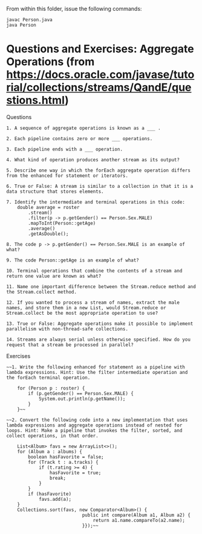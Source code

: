 From within this folder, issue the following commands:

	javac Person.java
	java Person

# Questions and Exercises: Aggregate Operations (from https://docs.oracle.com/javase/tutorial/collections/streams/QandE/questions.html)

Questions

	1. A sequence of aggregate operations is known as a ___ .

	2. Each pipeline contains zero or more ___ operations.

	3. Each pipeline ends with a ___ operation.

	4. What kind of operation produces another stream as its output?

	5. Describe one way in which the forEach aggregate operation differs from the enhanced for statement or iterators.

	6. True or False: A stream is similar to a collection in that it is a data structure that stores elements.

	7. Identify the intermediate and terminal operations in this code:
		double average = roster
			.stream()
			.filter(p -> p.getGender() == Person.Sex.MALE)
			.mapToInt(Person::getAge)
			.average()
			.getAsDouble();

	8. The code p -> p.getGender() == Person.Sex.MALE is an example of what?

	9. The code Person::getAge is an example of what?

	10. Terminal operations that combine the contents of a stream and return one value are known as what?

	11. Name one important difference between the Stream.reduce method and the Stream.collect method.

	12. If you wanted to process a stream of names, extract the male names, and store them in a new List, would Stream.reduce or Stream.collect be the most appropriate operation to use?

	13. True or False: Aggregate operations make it possible to implement parallelism with non-thread-safe collections.

	14. Streams are always serial unless otherwise specified. How do you request that a stream be processed in parallel?

Exercises

	~~1. Write the following enhanced for statement as a pipeline with lambda expressions. Hint: Use the filter intermediate operation and the forEach terminal operation.

		for (Person p : roster) {
			if (p.getGender() == Person.Sex.MALE) {
				System.out.println(p.getName());
			}
		}~~

	~~2. Convert the following code into a new implementation that uses lambda expressions and aggregate operations instead of nested for loops. Hint: Make a pipeline that invokes the filter, sorted, and collect operations, in that order.

		List<Album> favs = new ArrayList<>();
		for (Album a : albums) {
			boolean hasFavorite = false;
			for (Track t : a.tracks) {
				if (t.rating >= 4) {
					hasFavorite = true;
					break;
				}
			}
			if (hasFavorite)
				favs.add(a);
		}
		Collections.sort(favs, new Comparator<Album>() {
								public int compare(Album a1, Album a2) {
									return a1.name.compareTo(a2.name);
								}});~~